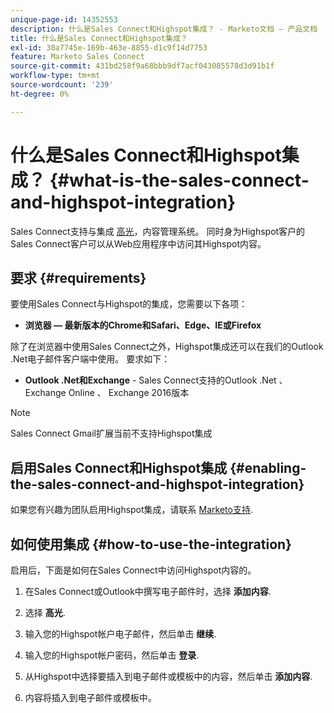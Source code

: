 ```yaml
---
unique-page-id: 14352553
description: 什么是Sales Connect和Highspot集成？ - Marketo文档 — 产品文档
title: 什么是Sales Connect和Highspot集成？
exl-id: 30a7745e-169b-463e-8855-d1c9f14d7753
feature: Marketo Sales Connect
source-git-commit: 431bd258f9a68bbb9df7acf043085578d3d91b1f
workflow-type: tm+mt
source-wordcount: '239'
ht-degree: 0%

---
```


# 什么是Sales Connect和Highspot集成？ {#what-is-the-sales-connect-and-highspot-integration}

Sales Connect支持与集成 [高光](https://www.highspot.com/)，内容管理系统。 同时身为Highspot客户的Sales Connect客户可以从Web应用程序中访问其Highspot内容。

## 要求 {#requirements}

要使用Sales Connect与Highspot的集成，您需要以下各项：

* **浏览器 — 最新版本的Chrome和Safari、Edge、IE或Firefox**

除了在浏览器中使用Sales Connect之外，Highspot集成还可以在我们的Outlook .Net电子邮件客户端中使用。 要求如下：

* **Outlook .Net和Exchange** - Sales Connect支持的Outlook .Net 、 Exchange Online 、 Exchange 2016版本

>[!NOTE]
>
>Sales Connect Gmail扩展当前不支持Highspot集成

## 启用Sales Connect和Highspot集成 {#enabling-the-sales-connect-and-highspot-integration}

如果您有兴趣为团队启用Highspot集成，请联系 [Marketo支持](https://nation.marketo.com/t5/Support/ct-p/Support#).

## 如何使用集成 {#how-to-use-the-integration}

启用后，下面是如何在Sales Connect中访问Highspot内容的。

1. 在Sales Connect或Outlook中撰写电子邮件时，选择 **添加内容**.

1. 选择 **高光**.

1. 输入您的Highspot帐户电子邮件，然后单击 **继续**.

1. 输入您的Highspot帐户密码，然后单击 **登录**.

1. 从Highspot中选择要插入到电子邮件或模板中的内容，然后单击 **添加内容**.

1. 内容将插入到电子邮件或模板中。
